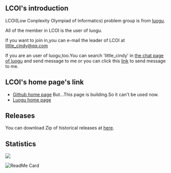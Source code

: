 ## LCOI's introduction
LCOI(Low Conplexity Olympiad of Informatics) problem group is from [luogu](https://www.luogu.com.cn/).

All of the member in LCOI is the user of luogu.

If you want to join in,you can e-mail the leader of LCOI at little_cindy@qq.com

If you are an user of luogu,too.You can search 'little_cindy' in [the chat page of luogu](https://www.luogu.com.cn/chat) and send message to me or you can click this [link](https://www.luogu.com.cn/chat?uid=357311) to send message to me.
## LCOI's home page's link
- [Github home page](https://little-cindy.github.io/lcoi/index.html)
But...This page is building.So it can't be used now.
- [Luogu home page](https://www.luogu.com.cn/team/35878)
## Releases
You can download Zip of historical releases at [here](https://github.com/little-cindy/lcoi/releases).
## Statistics
![](https://komarev.com/ghpvc/?username=little-cindy&alt=lcoi)

![ReadMe Card](https://github-readme-stats.vercel.app/api/pin/?username=little-cindy&repo=lcoi)

